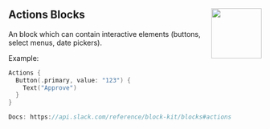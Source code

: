 <h2>Actions Blocks
  <img src="https://zeezide.com/img/blocksui/SwiftBlocksUIIcon256.png"
       align="right" width="100" height="100" />
</h2>

An block which can contain interactive elements (buttons, select menus,
date pickers).

Example:

```swift
Actions {
  Button(.primary, value: "123") {
    Text("Approve")
  }
}

Docs: https://api.slack.com/reference/block-kit/blocks#actions
